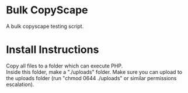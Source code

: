 Bulk CopyScape
=============

A bulk copyscape testing script.

Install Instructions
=============

Copy all files to a folder which can execute PHP.  
Inside this folder, make a "./uploads" folder.
Make sure you can upload to the uploads folder (run "chmod 0644 ./uploads" or similar permissions escalation).
